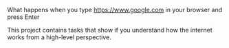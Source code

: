 What happens when you type https://www.google.com in your browser and press Enter

This project contains tasks that show if you understand how the internet works from a high-level perspective.